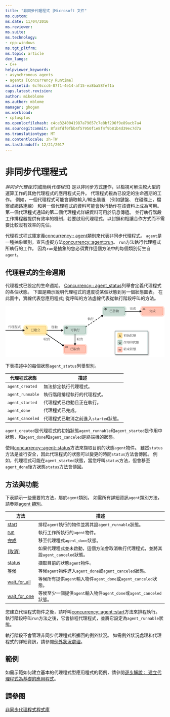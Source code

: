 ```yaml
---
title: "非同步代理程式 |Microsoft 文件"
ms.custom: 
ms.date: 11/04/2016
ms.reviewer: 
ms.suite: 
ms.technology:
- cpp-windows
ms.tgt_pltfrm: 
ms.topic: article
dev_langs:
- C++
helpviewer_keywords:
- asynchronous agents
- agents [Concurrency Runtime]
ms.assetid: 6cf6ccc6-87f1-4e14-af15-ea8ba58fef1a
caps.latest.revision: 
author: mikeblome
ms.author: mblome
manager: ghogen
ms.workload:
- cplusplus
ms.openlocfilehash: c4ce3240041987a79657c7e8bf296f9e89acb7a4
ms.sourcegitcommit: 8fa8fdf0fbb4f57950f1e8f4f9b81b4d39ec7d7a
ms.translationtype: MT
ms.contentlocale: zh-TW
ms.lasthandoff: 12/21/2017
---
```

# <a name="asynchronous-agents"></a>非同步代理程式
*非同步代理程式*(或簡稱*代理程式*) 是以非同步方式運作，以檢視可解決較大型的運算工作的其他代理程式的應用程式元件。 代理程式視為已設定的生命週期的工作。 例如，一個代理程式可能會讀取輸入/輸出裝置 （例如鍵盤、 在磁碟上，檔案或網路連線） 和另一個代理程式的資料可能會執行動作在該資料上成為可用。 第一個代理程式通知的第二個代理程式詳細資料可用於訊息傳遞。 並行執行階段工作排程器提供有效率的機制，若要啟用代理程式，以封鎖和相讓合作方式而不需要比較沒有效率的先佔。  
  

 代理程式程式庫定義[concurrency:: agent](../../parallel/concrt/reference/agent-class.md)類別來代表非同步代理程式。 `agent`是一種抽象類別，宣告虛擬方法[concurrency::agent::run](reference/agent-class.md#run)。 `run`方法執行代理程式所執行的工作。 因為`run`是抽象的您必須實作這個方法中的每個類別衍生自`agent`。  
  
## <a name="agent-life-cycle"></a>代理程式的生命週期  
 代理程式已設定的生命週期。 [Concurrency:: agent_status](reference/concurrency-namespace-enums.md#agent_status)列舉會定義代理程式的各個狀態。 下圖是顯示說明代理程式的進度從某個狀態到另一個狀態圖表。 在此圖中，實線代表您應用程式; 從呼叫的方法虛線代表從執行階段呼叫的方法。  
  
 ![代理程式狀態圖表](../../parallel/concrt/media/agentstate.png "agentstate")  
  
 下表描述中的每個狀態`agent_status`列舉型別。  
  
|代理程式狀態|描述|  
|-----------------|-----------------|  
|`agent_created`|無法排定執行代理程式。|  
|`agent_runnable`|執行階段排程執行的代理程式。|  
|`agent_started`|代理程式已啟動且正在執行。|  
|`agent_done`|代理程式已完成。|  
|`agent_canceled`|代理程式已取消之前進入`started`狀態。|  
  
 `agent_created`是代理程式的初始狀態`agent_runnable`和`agent_started`是作用中狀態，和`agent_done`和`agent_canceled`是終端機的狀態。  
  
 使用[concurrency::agent::status](reference/agent-class.md#status)方法來擷取目前的狀態`agent`物件。 雖然`status`方法是並行安全，因此代理程式的狀態可以變更的時間`status`方法會傳回。 例如，代理程式可能在`agent_started`狀態，當您呼叫`status`方法，但會移至`agent_done`後方狀態`status`方法會傳回。  

  
## <a name="methods-and-features"></a>方法與功能  
 下表顯示一些重要的方法，屬於`agent`類別。 如需所有詳細資訊`agent`類別方法，請參閱[agent 類別](../../parallel/concrt/reference/agent-class.md)。  
  
|方法|描述|  
|------------|-----------------|  
|[start](reference/agent-class.md#start)|排程`agent`執行的物件並將其設`agent_runnable`狀態。|  
|[run](reference/agent-class.md#run)|執行工作所執行的`agent`物件。|  
|[完成](reference/agent-class.md#done)|移至代理程式`agent_done`狀態。|  
|[[取消]](../../parallel/concrt/cancellation-in-the-ppl.md#cancel)|如果代理程式並未啟動，這個方法會取消執行代理程式，並將其設`agent_canceled`狀態。|  
|[status](reference/agent-class.md#status)|擷取目前的狀態`agent`物件。|  
|[等候](reference/agent-class.md#wait)|等候`agent`物件進入`agent_done`或`agent_canceled`狀態。|  
|[wait_for_all](reference/agent-class.md#wait_for_all)|等候所有提供`agent`輸入物件`agent_done`或`agent_canceled`狀態。|  
|[wait_for_one](reference/agent-class.md#wait_for_one)|等候至少一個提供`agent`輸入物件`agent_done`或`agent_canceled`狀態。|  
  
 您建立代理程式物件之後，請呼叫[concurrency::agent::start](reference/agent-class.md#start)方法來排程執行。 執行階段呼叫`run`方法之後，它會排程代理程式，並將它設定為`agent_runnable`狀態。  
  
 執行階段不會管理非同步代理程式所擲回的例外狀況。 如需例外狀況處理和代理程式的詳細資訊，請參閱[例外狀況處理](../../parallel/concrt/exception-handling-in-the-concurrency-runtime.md)。  
  
## <a name="example"></a>範例  
 如需示範如何建立基本的代理程式型應用程式的範例，請參閱[逐步解說： 建立代理程式為基礎的應用程式](../../parallel/concrt/walkthrough-creating-an-agent-based-application.md)。  
  
## <a name="see-also"></a>請參閱  
 [非同步代理程式程式庫](../../parallel/concrt/asynchronous-agents-library.md)

